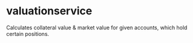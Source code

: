 # valuationservice
Calculates collateral value &amp; market value for given accounts, which hold certain positions.
